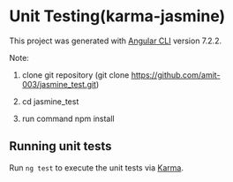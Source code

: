 # Unit Testing(karma-jasmine)

This project was generated with [Angular CLI](https://github.com/angular/angular-cli) version 7.2.2.

Note:

1. clone git repository (git clone https://github.com/amit-003/jasmine_test.git)

2. cd jasmine_test

3. run command npm install

## Running unit tests

Run `ng test` to execute the unit tests via [Karma](https://karma-runner.github.io).



